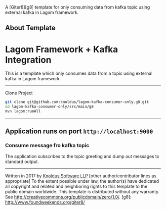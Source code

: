 A [Giter8][g8] template for only consuming data from kafka topic using external kafka in Lagom framework.

About Template
----------------------
# Lagom Framework + Kafka Integration

 This is a template which only consumes data from a topic using external kafka in Lagom framework.

 ---

 Clone Project

 ```bash
 git clone git@github.com:knoldus/lagom-kafka-consumer-only.g8.git
 cd lagom-kafka-consumer-only/src/main/g8
 mvn lagom:runAll

 ```
 ---
## Application runs on port `http://localhost:9000`

### Consume message fro kafka topic

The application subscribes to the topic greeting and dump out messages to standard output.

----------------
Written in 2017​ by [Knoldus Software LLP](http://knoldus.com)
[other author/contributor lines as appropriate]
To the extent possible under law, the author(s) have dedicated all copyright and
related
and neighboring rights to this template to the public domain worldwide.
This template is distributed without any warranty. See
<http://creativecommons.org/publicdomain/zero/1.0/>.
[g8]: http://www.foundweekends.org/giter8/
